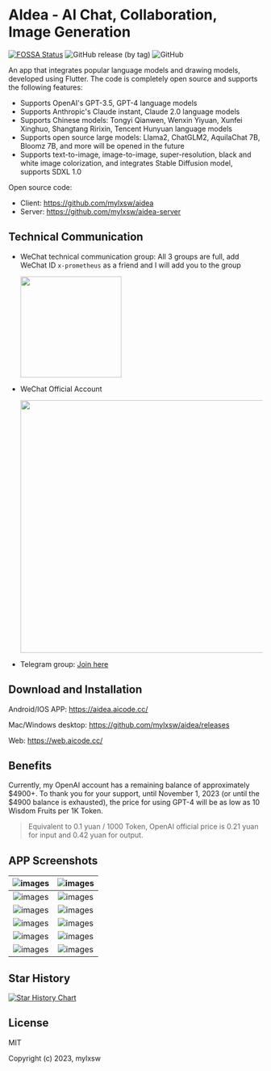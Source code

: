 # AIdea - AI Chat, Collaboration, Image Generation

[![FOSSA Status](https://app.fossa.com/api/projects/custom%2B39727%2Fgithub.com%2Fmylxsw%2Faidea.svg?type=shield&issueType=license)](https://app.fossa.com/projects/custom%2B39727%2Fgithub.com%2Fmylxsw%2Faidea?ref=badge_shield)
![GitHub release (by tag)](https://img.shields.io/github/downloads/mylxsw/aidea/1.0.4/total)
![GitHub](https://img.shields.io/github/license/mylxsw/aidea)

An app that integrates popular language models and drawing models, developed using Flutter. The code is completely open source and supports the following features:

- Supports OpenAI's GPT-3.5, GPT-4 language models
- Supports Anthropic's Claude instant, Claude 2.0 language models
- Supports Chinese models: Tongyi Qianwen, Wenxin Yiyuan, Xunfei Xinghuo, Shangtang Ririxin, Tencent Hunyuan language models
- Supports open source large models: Llama2, ChatGLM2, AquilaChat 7B, Bloomz 7B, and more will be opened in the future
- Supports text-to-image, image-to-image, super-resolution, black and white image colorization, and integrates Stable Diffusion model, supports SDXL 1.0

Open source code:

- Client: https://github.com/mylxsw/aidea
- Server: https://github.com/mylxsw/aidea-server

## Technical Communication

- WeChat technical communication group: All 3 groups are full, add WeChat ID `x-prometheus` as a friend and I will add you to the group

    <img src="https://github.com/mylxsw/aidea/assets/2330911/655601c1-9371-4460-9657-c58521260336" width="200"/>

- WeChat Official Account

    <img src="https://github.com/mylxsw/aidea-server/assets/2330911/376a3b9f-eacd-45c6-9630-39eb720ba097" width="500" />

- Telegram group: [Join here](https://t.me/aideachat)

## Download and Installation

Android/IOS APP: https://aidea.aicode.cc/

Mac/Windows desktop: https://github.com/mylxsw/aidea/releases

Web: https://web.aicode.cc/

## Benefits

Currently, my OpenAI account has a remaining balance of approximately $4900+. To thank you for your support, until November 1, 2023 (or until the $4900 balance is exhausted), the price for using GPT-4 will be as low as 10 Wisdom Fruits per 1K Token.

> Equivalent to 0.1 yuan / 1000 Token, OpenAI official price is 0.21 yuan for input and 0.42 yuan for output.

## APP Screenshots


![images](https://ssl.aicode.cc/ai-server/article/Xnip2023-08-30_11-32-34.png-thumb)  | ![images](https://ssl.aicode.cc/ai-server/article/Xnip2023-09-14_10-20-28.jpg-thumb)
:-------------------------:|:-------------------------:
![images](https://ssl.aicode.cc/ai-server/article/2023-09-14_10-23-30.jpg-thumb)  | ![images](https://ssl.aicode.cc/ai-server/article/2023-09-14_10-24-58.jpg-thumb) 
![images](https://ssl.aicode.cc/ai-server/article/Xnip2023-08-30_11-32-53.png-thumb)  | ![images](https://ssl.aicode.cc/ai-server/article/Xnip2023-08-30_11-33-44.png-thumb) 
![images](https://ssl.aicode.cc/ai-server/article/2023-09-14_10-22-55.jpg-thumb)  | ![images](https://ssl.aicode.cc/ai-server/article/Xnip2023-09-14_10-21-31.jpg-thumb) 
![images](https://ssl.aicode.cc/ai-server/article/Xnip2023-08-30_11-34-42.png-thumb)  | ![images](https://ssl.aicode.cc/ai-server/article/Xnip2023-08-30_11-35-01.png-thumb) 
![images](https://ssl.aicode.cc/ai-server/article/Xnip2023-08-30_11-35-33.png-thumb)  | ![images](https://ssl.aicode.cc/ai-server/article/Xnip2023-08-30_11-35-52.png-thumb)

## Star History

<a href="https://star-history.com/#mylxsw/aidea&Date">
  <picture>
    <source media="(prefers-color-scheme: dark)" srcset="https://api.star-history.com/svg?repos=mylxsw/aidea&type=Date&theme=dark" />
    <source media="(prefers-color-scheme: light)" srcset="https://api.star-history.com/svg?repos=mylxsw/aidea&type=Date" />
    <img alt="Star History Chart" src="https://api.star-history.com/svg?repos=mylxsw/aidea&type=Date" />
  </picture>
</a>

## License

MIT

Copyright (c) 2023, mylxsw